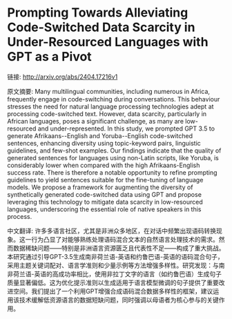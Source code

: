 # Prompting Towards Alleviating Code-Switched Data Scarcity in Under-Resourced Languages with GPT as a Pivot

链接: http://arxiv.org/abs/2404.17216v1

原文摘要:
Many multilingual communities, including numerous in Africa, frequently
engage in code-switching during conversations. This behaviour stresses the need
for natural language processing technologies adept at processing code-switched
text. However, data scarcity, particularly in African languages, poses a
significant challenge, as many are low-resourced and under-represented. In this
study, we prompted GPT 3.5 to generate Afrikaans--English and Yoruba--English
code-switched sentences, enhancing diversity using topic-keyword pairs,
linguistic guidelines, and few-shot examples. Our findings indicate that the
quality of generated sentences for languages using non-Latin scripts, like
Yoruba, is considerably lower when compared with the high Afrikaans-English
success rate. There is therefore a notable opportunity to refine prompting
guidelines to yield sentences suitable for the fine-tuning of language models.
We propose a framework for augmenting the diversity of synthetically generated
code-switched data using GPT and propose leveraging this technology to mitigate
data scarcity in low-resourced languages, underscoring the essential role of
native speakers in this process.

中文翻译:
许多多语言社区，尤其是非洲众多地区，在对话中频繁出现语码转换现象。这一行为凸显了对能够熟练处理语码混合文本的自然语言处理技术的需求。然而数据稀缺问题——特别是非洲语言资源匮乏且代表性不足——构成了重大挑战。本研究通过引导GPT-3.5生成南非荷兰语-英语和约鲁巴语-英语的语码混合句子，采用主题关键词配对、语言学准则和少量示例等方法增强多样性。研究发现：与南非荷兰语-英语的高成功率相比，使用非拉丁文字的语言（如约鲁巴语）生成句子质量显著偏低。这为优化提示准则以生成适用于语言模型微调的句子提供了重要改进空间。我们提出了一个利用GPT增强合成语码混合数据多样性的框架，建议运用该技术缓解低资源语言的数据短缺问题，同时强调以母语者为核心参与的关键作用。
